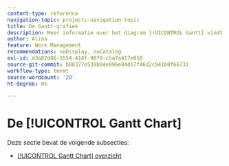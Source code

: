 ```yaml
---
content-type: reference
navigation-topic: projects-navigation-topic
title: De Gantt-grafiek
description: Meer informatie over het diagram [!UICONTROL Gantt] vindt u in de volgende subsectie.
author: Alina
feature: Work Management
recommendations: noDisplay, noCatalog
exl-id: d3a82d86-2554-414f-9878-c5a7a417e010
source-git-commit: b08377e539b04e896e84d17f46d2c941b0f66731
workflow-type: tm+mt
source-wordcount: '20'
ht-degree: 0%

---
```


# De [!UICONTROL Gantt Chart]

Deze sectie bevat de volgende subsecties:

* [[!UICONTROL Gantt Chart] overzicht](../../manage-work/gantt-chart/use-the-gantt-chart/gantt-chart-overview.md)

